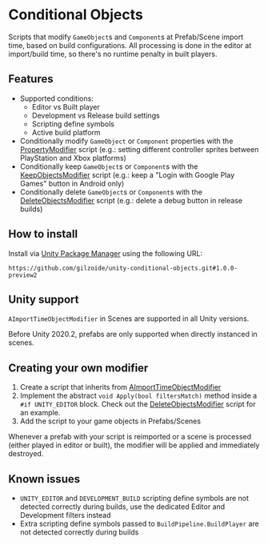 # Conditional Objects
Scripts that modify `GameObject`s and `Component`s at Prefab/Scene import time, based on build configurations.
All processing is done in the editor at import/build time, so there's no runtime penalty in built players.


## Features
- Supported conditions:
  + Editor vs Built player
  + Development vs Release build settings
  + Scripting define symbols
  + Active build platform
- Conditionally modify `GameObject` or `Component` properties with the [PropertyModifier](Runtime/PropertyModifier.cs) script (e.g.: setting different controller sprites between PlayStation and Xbox platforms)
- Conditionally keep `GameObject`s or `Component`s with the [KeepObjectsModifier](Runtime/KeepObjectsModifier.cs) script (e.g.: keep a "Login with Google Play Games" button in Android only)
- Conditionally delete `GameObject`s or `Component`s with the [DeleteObjectsModifier](Runtime/DeleteObjectsModifier.cs) script (e.g.: delete a debug button in release builds)


## How to install
Install via [Unity Package Manager](https://docs.unity3d.com/Manual/upm-ui-giturl.html)
using the following URL:

```
https://github.com/gilzoide/unity-conditional-objects.git#1.0.0-preview2
```


## Unity support
`AImportTimeObjectModifier` in Scenes are supported in all Unity versions.

Before Unity 2020.2, prefabs are only supported when directly instanced in scenes.


## Creating your own modifier
1. Create a script that inherits from [AImportTimeObjectModifier](Runtime/AImportTimeObjectModifier.cs)
2. Implement the abstract `void Apply(bool filtersMatch)` method inside a `#if UNITY_EDITOR` block.
   Check out the [DeleteObjectsModifier](Runtime/DeleteObjectsModifier.cs) script for an example.
3. Add the script to your game objects in Prefabs/Scenes

Whenever a prefab with your script is reimported or a scene is processed (either played in editor or built), the modifier will be applied and immediately destroyed.


## Known issues
- `UNITY_EDITOR` and `DEVELOPMENT_BUILD` scripting define symbols are not detected correctly during builds, use the dedicated Editor and Development filters instead
- Extra scripting define symbols passed to `BuildPipeline.BuildPlayer` are not detected correctly during builds
